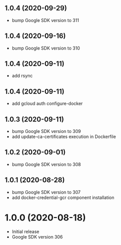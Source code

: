 ## 1.0.4 (2020-09-29)

- bump Google SDK version to 311

## 1.0.4 (2020-09-16)

- bump Google SDK version to 310

## 1.0.4 (2020-09-11)

- add rsync

## 1.0.4 (2020-09-11)

- add gcloud auth configure-docker

## 1.0.3 (2020-09-11)

- bump Google SDK version to 309
- add update-ca-certificates execution in Dockerfile

## 1.0.2 (2020-09-01)

- bump Google SDK version to 308

## 1.0.1 (2020-08-28)

- bump Google SDK version to 307
- add docker-credential-gcr component installation

# 1.0.0 (2020-08-18)

- Initial release
- Google SDK version 306

